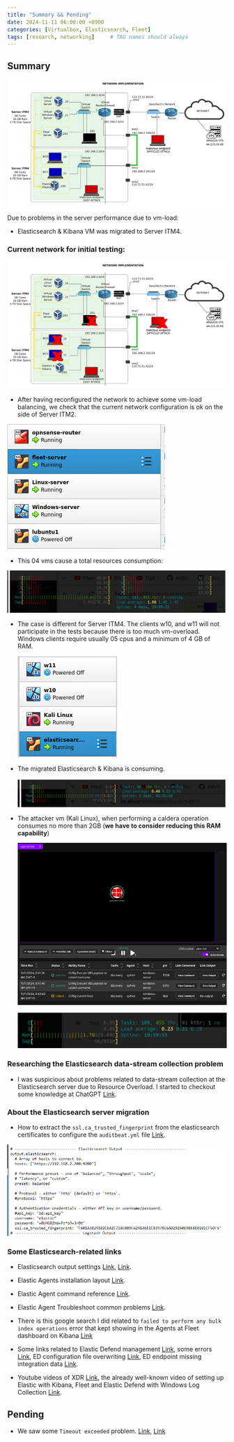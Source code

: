 ```yaml
---
title: "Summary && Pending"
date: 2024-11-11 06:00:00 +0900
categories: [Virtualbox, Elasticsearch, Fleet]
tags: [research, networking]     # TAG names should always 
---
```


## Summary

![alt text](/assets/images/current-network-11-11.png)

Due to problems in the server performance due to vm-load:
- Elasticsearch & Kibana VM was migrated to Server ITM4.

### Current network for initial testing:

![alt text](/assets/images/network-for-initial-testing.png)

- After having reconfigured the network to achieve some vm-load balancing, we check that the current network configuration is ok on the side of Server ITM2.

![alt text](/assets/images/virtualbox-itm2-running-vms.png)

- This 04 vms cause a total resources consumption:

![alt text](/assets/images/server-itm2-htop.png)


- The case is different for Server ITM4. The clients w10, and w11 will not participate in the tests because there is too much vm-overload. Windows clients require usually 05 cpus and a minimum of 4 GB of RAM. 

    ![alt text](/assets/images/virtualbox-itm4-running-vms.png)


- The migrated Elasticsearch & Kibana is consuming.

    ![alt text](/assets/images/elasticsearch-server-resources.png)

- The attacker vm (Kali Linux), when performing a caldera operation consumes no more than 2GB (**we have to consider reducing this RAM capability**)

    ![alt text](/assets/images/caldera-operation-test.png)

    ![alt text](/assets/images/kali-when-caldera-runs-operation.png)

### Researching the Elasticsearch data-stream collection problem

- I was suspicious about problems related to data-stream collection at the Elasticsearch server due to Resource Overload. I started to checkout some knowledge at ChatGPT [Link](https://chatgpt.com/share/6735a55d-56bc-8002-b61f-b2967cee18c6).


### About the Elasticsearch server migration

- How to extract the `ssl.ca_trusted_fingerprint` from the elasticsearch certificates to configure the `auditbeat.yml` file [Link](https://discuss.elastic.co/t/where-can-i-see-my-certificate-fingerprint/319335). 

![alt text](/assets/images/auditbeat-ca_trusted_fingerprint.png)

### Some Elasticsearch-related links

- Elasticsearch output settings [Link](https://www.elastic.co/guide/en/fleet/8.15/es-output-settings.html), [Link](https://www.elastic.co/guide/en/beats/filebeat/current/elasticsearch-output.html).

- Elastic Agents installation layout [Link](https://www.elastic.co/guide/en/fleet/current/installation-layout.html).

- Elastic Agent command reference [Link](https://www.elastic.co/guide/en/fleet/current/elastic-agent-cmd-options.html).

- Elastic Agent Troubleshoot common problems [Link](https://www.elastic.co/guide/en/fleet/current/fleet-troubleshooting.html).

- There is this google search I did related to `failed to perform any bulk index operations` error that kept showing in the Agents at Fleet dashboard on Kibana [Link](https://www.google.com/search?q=elastic-agent+packetbeat+failed+to+perform+any+bulk+index+operations&oq=elastic-agent+packetbeat+failed+to+perform+any+bulk+index+operations+&gs_lcrp=EgZjaHJvbWUyBggAEEUYOdIBCTQ2MTA4ajBqN6gCALACAA&sourceid=chrome&ie=UTF-8)

- Some links related to Elastic Defend management [Link](https://www.elastic.co/guide/en/serverless/current/security-manage-endpoint-protection.html), some errors [Link](https://discuss.elastic.co/t/elastic-defend-is-not-working/358737), ED configuration file overwriting [Link](https://discuss.elastic.co/t/elastic-endpoint-overwrites-configuration-file/246531), ED endpoint missing integration data [Link](https://discuss.elastic.co/t/missing-elastic-security-and-endpoint-integration-data/246601).

- Youtube videos of XDR [Link](https://www.youtube.com/watch?v=AcauUZrvkpg&list=PL_mJOmq4zsHYod2PeZLLljkeXwKttSF_o&index=10&ab_channel=OfficialElasticCommunity), the already well-known video of setting up Elastic with Kibana, Fleet and Elastic Defend with Windows Log Collection [Link](https://www.youtube.com/watch?v=Ts-ofIVRMo4&ab_channel=IppSec).


## Pending

- We saw some `Timeout exceeded` problem. [Link](https://github.com/prometheus-community/elasticsearch_exporter/issues/287), [Link](https://discuss.elastic.co/t/elastic-agent-filebeat-error-failed-to-perform-any-bulk-index-operations-post-http-es-9200-bulk-context-deadline-exceeded-client-timeout-exceeded-while-awaiting-headers/292298)
